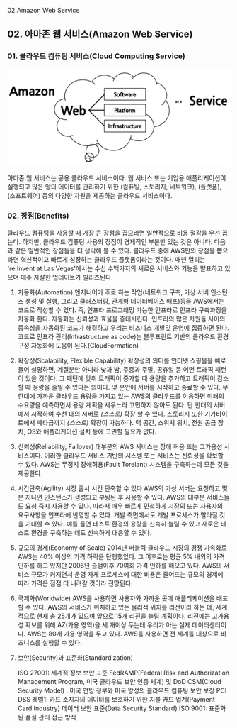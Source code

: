 02.Amazon Web Service

## 02\. 아마존 웹 서비스(Amazon Web Service)

### 01\. 클라우드 컴퓨팅 서비스(Cloud Computing Service)

![d99baaec5ae96bcfa03233b8f8adc2f1.png](../../_resources/4f3027745d724fbdb5bb63a6159cfa8f.png)

아마존 웹 서비스는 공용 클라우드 서비스이다.
웹 서비스 또는 기업용 애플리케이션이 실행되고 많은 양의 데이터를 관리하기 위한 (컴퓨팅, 스토리지, 네트워크), (플랫폼), (소프트웨어) 등의 다양한 자원을 제공하는 클라우드 서비스이다.    

### 02\. 장점(Benefits)
클라우드 컴퓨팅을 사용할 때 가장 큰 장점을 꼽으라면 일반적으로 비용 절감을 우선 꼽는다.
하지만, 클라우드 컴퓨팅 사용의 장점이 경제적인 부분만 있는 것은 아니다. 다음과 같은 일반적인 장점들을 더 생각해 볼 수 있다.
클라우드 중에 AWS만의 장점을 뽑으라면 혁신적이고 빠르게 성장하는 클라우드 플랫폼이라는 것이다. 매년 열리는 're:Invent at Las Vegas'에서는 수십 수백가지의 새로운 서비스와 기능을 발표하고 있으며 매주 자잘한 업데이트가 릴리즈된다. 

1. 자동화(Automation)
   엔지니어가 주로 하는 작업(네트워크 구축, 가상 서버 인스턴스 생성 및 실행, 그리고 클러스터링, 관계형 데이터베이스 배포)등을 AWS에서는 코드로 작성할 수 있다.
   즉, 인프라 프로그래밍 가능한 인프라로 인프라 구축과정을 자동화 한다.
   자동화는 신뢰성과 효울을 증대시킨다.
   인프라의 많은 자원들 사이의 종속성을 자동화된 코드가 해결하고 우리는 비즈니스 개발및 운영에 집중하면 된다.
   코드로 인프라 관리(Infrastructure as code)는 블루프린트 기반의 클라우드 환경 구성 자동화에 도움이 된다.(CloudFormation)
   
2. 확장성(Scalability, Flexible Capability)
   확장성의 의미를 인터넷 쇼핑몰을 예로 들어 설명하면, 계절분만 아니라 낮과 밤, 주중과 주말, 공휴일 등 어떤 트래픽 패턴이 있을 것이다.
   그 패턴에 맞춰 트래픽이 증가할 때 용량을 추가하고 트래픽이 감소할 때 용량을 줄일 수 있다는 의미다.
   몇 분안에 서버를 시작하고 종료할 수 있다.
   무한대에 가까운 클라우드 용량을 가지고 있는 AWS의 클라우드를 이용하면 미래의 수요량을 예측하면서 용량 계획을 세우느라 고민하지 않아도 된다.
   단 한대의 서버에서 시작하여 수천 대의 서버로 *(스스로)* 확장 할 수 있다.
   스토리지 또한 기가바이트에서 페타급까지 *(스스로)* 확장이 가능하다.
   랙 공간, 스위치 위치, 전원 공급 장치, OS와 애플리케이션 설치 등에 고민할 필요가 없다. 

4. 신뢰성(Reliability, Failover)
   대부분의 AWS 서비스는 장애 허용 또는 고가용성 서비스이다.
   이러한 클라우드 서비스 기반의 시스템 또는 서비스는 신뢰성을 확보할 수 있다.
   AWS는 무정지 장애허용(Fault Torelant) 시스템을 구축하는데 모든 것을 제공한다.

6. 시간단축(Agility)
   시장 출시 시간 단축할 수 있다
   AWS의 가상 서버는 요청하고 몇 분 지나면 인스턴스가 생성되고 부팅된 후 사용할 수 있다.
   AWS의 대부분 서비스들도 요청 즉시 사용할 수 있다.
   따라서 매우 빠르게 민첩하게 시장의 또는 사용자의 요구사항을 인프라에 반영할 수 있다.
   개발 측면에서도 개발 프로세스가 빨라질 것을 기대할 수 있다.
   예를 들면 테스트 환경의 용량을 신속히 늘릴 수 있고 새로운 테스트 환경을 구축하는 데도 신속하게 대응할 수 있다. 
   
7. 규모의 경제(Economy of Scale)
   2014년 퍼블릭 클라우드 시장의 경쟁 가속화로 AWS는 40% 이상의 가격 하락을 단행했었다.
   그 이후로는 평균 5% 내외의 가격 인하를 하고 있지만 2006년 츌범이후 70여회 가격 인하를 해오고 있다.
   AWS의 서비스 규모가 커지면서 운영 자체 프로세스에 대한 비용은 줄어드는 규모의 경제에 따라 가격은 점점 더 내려갈 것이라 전망된다.

8. 국제화(Worldwide)
   AWS를 사용하면 사용자와 가까운 곳에 애플리케이션을 배포할 수 있다.
   AWS의 서비스가 위치하고 있는 물리적 위치를 리전이라 하는 데, 세계적으로 현재 총 25개가 있으며 앞으로 15개 리전을 늘릴 계획이다.
   리전에는 고가용성 확보를 위해 AZ(가용 영역)을 세 개이상 두는데 우리가 아는 실제 데이터센터이다. AWS는 80개 가용 영역을 두고 있다.
   AWS를 사용하면 전 세계를 대상으로 비즈니스를 실행할 수 있다.
	
9. 보안(Security)과 표준화(Standardization)
   
   ISO 27001: 세계적 정보 보안 표준
   FedRAMP(Federal Risk and Authorization Management Program, 미국 클라우드 보안 인증 체계) 및 DoD CSM(Cloud Security Model)
   : 미국 연방 정부와 미국 방성의 클라우드 컴퓨팅 보안 보장
   PCI DSS 레벨1: 카드 소지자의 데이터를 보호하기 위한 지불 카드 업계(Payment Card Industry) 데이터 보안 표준(Data Security Standard)
   ISO 9001: 표준화된 품질 관리 접근 방식 
